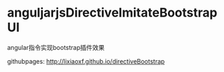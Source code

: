 # anguljarjsDirectiveImitateBootstrapUI
angular指令实现bootstrap插件效果

githubpages: http://lixiaoxf.github.io/directiveBootstrap


